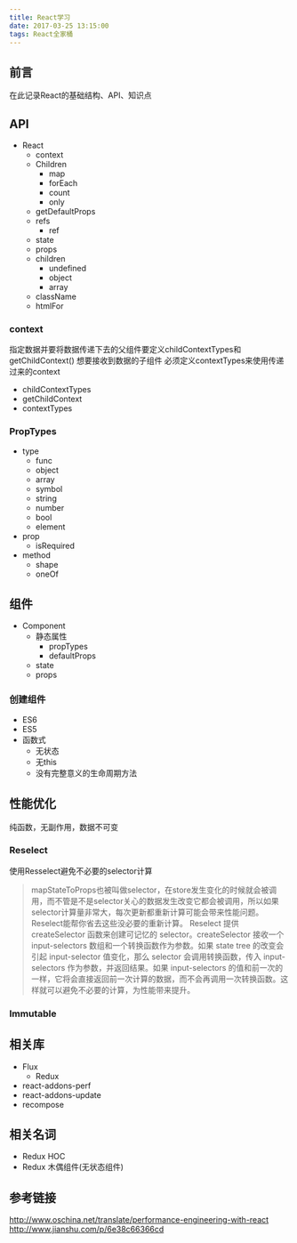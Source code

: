 ```yaml
---
title: React学习
date: 2017-03-25 13:15:00
tags: React全家桶
---
```


## 前言
在此记录React的基础结构、API、知识点

## API
- React
    + context
    + Children
        * map
        * forEach
        * count
        * only
    + getDefaultProps
    + refs
        * ref
    + state
    + props
    + children
        * undefined
        * object
        * array
    + className
    + htmlFor

### context
指定数据并要将数据传递下去的父组件要定义childContextTypes和getChildContext()
想要接收到数据的子组件 必须定义contextTypes来使用传递过来的context 
- childContextTypes
- getChildContext
- contextTypes

### PropTypes  
- type 
    + func
    + object
    + array
    + symbol
    + string
    + number
    + bool
    + element
- prop
    + isRequired
- method
    + shape
    + oneOf

## 组件
- Component
    + 静态属性
        * propTypes
        * defaultProps
    + state
    + props

### 创建组件
- ES6
- ES5
- 函数式
    + 无状态
    + 无this
    + 没有完整意义的生命周期方法

## 性能优化
纯函数，无副作用，数据不可变

### Reselect
使用Resselect避免不必要的selector计算
> mapStateToProps也被叫做selector，在store发生变化的时候就会被调用，而不管是不是selector关心的数据发生改变它都会被调用，所以如果selector计算量非常大，每次更新都重新计算可能会带来性能问题。Reselect能帮你省去这些没必要的重新计算。
> Reselect 提供 createSelector 函数来创建可记忆的 selector。createSelector 接收一个 input-selectors 数组和一个转换函数作为参数。如果 state tree 的改变会引起 input-selector 值变化，那么 selector 会调用转换函数，传入 input-selectors 作为参数，并返回结果。如果 input-selectors 的值和前一次的一样，它将会直接返回前一次计算的数据，而不会再调用一次转换函数。这样就可以避免不必要的计算，为性能带来提升。

### Immutable

## 相关库
- Flux
    + Redux
- react-addons-perf
- react-addons-update
- recompose

## 相关名词
- Redux HOC
- Redux 木偶组件(无状态组件)

## 参考链接
http://www.oschina.net/translate/performance-engineering-with-react
http://www.jianshu.com/p/6e38c66366cd
